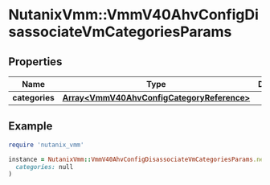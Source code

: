 # NutanixVmm::VmmV40AhvConfigDisassociateVmCategoriesParams

## Properties

| Name | Type | Description | Notes |
| ---- | ---- | ----------- | ----- |
| **categories** | [**Array&lt;VmmV40AhvConfigCategoryReference&gt;**](VmmV40AhvConfigCategoryReference.md) |  | [optional] |

## Example

```ruby
require 'nutanix_vmm'

instance = NutanixVmm::VmmV40AhvConfigDisassociateVmCategoriesParams.new(
  categories: null
)
```

